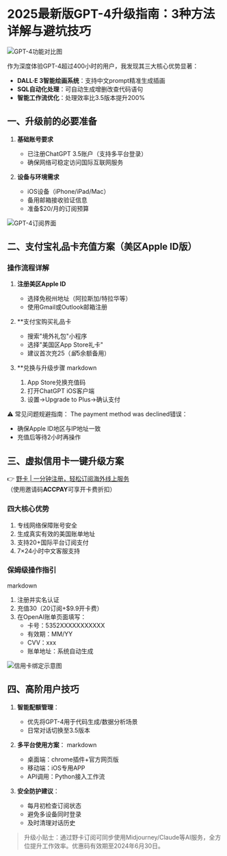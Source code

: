 # 2025最新版GPT-4升级指南：3种方法详解与避坑技巧

![GPT-4功能对比图](https://bbtdd.com/wp-content/uploads/img/075109778432280.webp)

作为深度体验GPT-4超过400小时的用户，我发现其三大核心优势显著：
- **DALL·E 3智能绘画系统**：支持中文prompt精准生成插画
- **SQL自动化处理**：可自动生成增删改查代码语句
- **智能工作流优化**：处理效率比3.5版本提升200%

## 一、升级前的必要准备
1. **基础账号要求**
   - 已注册ChatGPT 3.5账户（支持多平台登录）
   - 确保网络可稳定访问国际互联网服务

2. **设备与环境需求**
   - iOS设备（iPhone/iPad/Mac）
   - 备用邮箱接收验证信息
   - 准备$20/月的订阅预算

![GPT-4订阅界面](https://bbtdd.com/wp-content/uploads/img/4920640150936.webp)

## 二、支付宝礼品卡充值方案（美区Apple ID版）

### 操作流程详解
1. **注册美区Apple ID**
   - 选择免税州地址（阿拉斯加/特拉华等）
   - 使用Gmail或Outlook邮箱注册

2. **支付宝购买礼品卡
   - 搜索"境外礼包"小程序
   - 选择"美国区App Store礼卡"
   - 建议首次充$25（留$5余额备用）

3. **兑换与升级步骤
   markdown
   1. App Store兑换充值码
   2. 打开ChatGPT iOS客户端
   3. 设置→Upgrade to Plus→确认支付
   

⚠️ 常见问题规避指南：
The payment method was declined错误：
- 确保Apple ID地区与IP地址一致
- 充值后等待2小时再操作

## 三、虚拟信用卡一键升级方案

👉 [野卡 | 一分钟注册，轻松订阅海外线上服务](https://bbtdd.com/yeka)  
（使用邀请码**ACCPAY**可享开卡费折扣）

### 四大核心优势
1. 专线网络保障账号安全
2. 生成真实有效的美国账单地址
3. 支持20+国际平台订阅支付
4. 7×24小时中文客服支持

### 保姆级操作指引
markdown
1. 注册并实名认证
2. 充值$30（$20订阅+$9.9开卡费）
3. 在OpenAI账单页面填写：
   - 卡号：5352XXXXXXXXXXX
   - 有效期：MM/YY
   - CVV：xxx
   - 账单地址：系统自动生成


![信用卡绑定示意图](https://bbtdd.com/wp-content/uploads/img/21601607270879.webp)

## 四、高阶用户技巧
1. **智能配额管理**：
   - 优先将GPT-4用于代码生成/数据分析场景
   - 日常对话切换至3.5版本

2. **多平台使用方案**：
   markdown
   - 桌面端：chrome插件+官方网页版
   - 移动端：iOS专用APP
   - API调用：Python接入工作流
   

3. **安全防护建议**：
   - 每月初检查订阅状态
   - 避免多设备同时登录
   - 及时清理对话历史

> 升级小贴士：通过野卡订阅可同步使用Midjourney/Claude等AI服务，全方位提升工作效率。优惠码有效期至2024年6月30日。